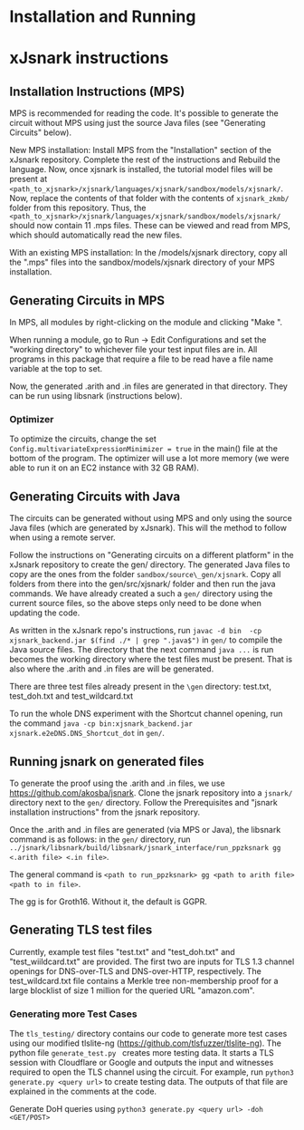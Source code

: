 # Installation and Running

# xJsnark instructions

## Installation Instructions (MPS)

MPS is recommended for reading the code. It's possible to generate the circuit without MPS using just the source Java files (see "Generating Circuits" below).

New MPS installation: Install MPS from the "Installation" section of the xJsnark repository. Complete the rest of the instructions and Rebuild the language. Now, once xjsnark is installed, the tutorial model files will be present at `<path_to_xjsnark>/xjsnark/languages/xjsnark/sandbox/models/xjsnark/`. Now, replace the contents of that folder with the contents of `xjsnark_zkmb/` folder from this repository. Thus, the `<path_to_xjsnark>/xjsnark/languages/xjsnark/sandbox/models/xjsnark/` should now contain 11 .mps files. These can be viewed and read from MPS, which should automatically read the new files.

With an existing MPS installation: In the /models/xjsnark directory, copy all the ".mps" files into the sandbox/models/xjsnark directory of your MPS installation.

## Generating Circuits in MPS

In MPS, all modules by right-clicking on the module and clicking "Make <module>".   

When running a module, go to Run -> Edit Configurations and set the "working directory" to whichever file your test input files are in. All programs in this package that require a file to be read have a file name variable at the top to set.

Now, the generated .arith and .in files are generated in that directory. They can be run using libsnark (instructions below).

### Optimizer

To optimize the circuits, change the set `Config.multivariateExpressionMinimizer = true` in the main() file at the bottom of the program. The optimizer will use a lot more memory (we were able to run it on an EC2 instance with 32 GB RAM).

## Generating Circuits with Java

The circuits can be generated without using MPS and only using the source Java files (which are generated by xJsnark). This will the method to follow when using a remote server. 

Follow the instructions on "Generating circuits on a different platform" in the xJsnark repository to create the gen/ directory. The generated Java files to copy are the ones from the folder `sandbox/source\_gen/xjsnark`. Copy all folders from there into the gen/src/xjsnark/ folder and then run the java commands. We have already created a such a `gen/` directory using the current source files, so the above steps only need to be done when updating the code.

As written in the xJsnark repo's instructions, run `javac -d bin  -cp xjsnark_backend.jar $(find ./* | grep ".java$")` in `gen/` to compile the Java source files. The directory that the next command `java ...` is run becomes the working directory where the test files must be present. That is also where the .arith and .in files are will be generated.

There are three test files already present in the `\gen` directory: test.txt, test_doh.txt and test_wildcard.txt

To run the whole DNS experiment with the Shortcut channel opening, run the command `java -cp bin:xjsnark_backend.jar xjsnark.e2eDNS.DNS_Shortcut_dot` in `gen/`.

## Running jsnark on generated files

To generate the proof using the .arith and .in files, we use https://github.com/akosba/jsnark. Clone the jsnark repository into a `jsnark/` directory next to the `gen/` directory. Follow the Prerequisites and "jsnark installation instructions" from the jsnark repository.

Once the .arith and .in files are generated (via MPS or Java), the libsnark command is as follows: in the `gen/` directory, run `../jsnark/libsnark/build/libsnark/jsnark_interface/run_ppzksnark gg <.arith file> <.in file>`.

The general command is `<path to run_ppzksnark> gg <path to arith file> <path to in file>`.

The gg is for Groth16. Without it, the default is GGPR. 

## Generating TLS test files 

Currently, example test files "test.txt" and "test_doh.txt" and "test_wiildcard.txt" are provided. The first two are inputs for TLS 1.3 channel openings for DNS-over-TLS and DNS-over-HTTP, respectively. The test_wildcard.txt file contains a Merkle tree non-membership proof for a large blocklist of size 1 million for the queried URL "amazon.com".

### Generating more Test Cases

The `tls_testing/` directory contains our code to generate more test cases using our modified tlslite-ng (https://github.com/tlsfuzzer/tlslite-ng). The python file `generate_test.py ` creates more testing data. It starts a TLS session with Cloudflare or Google and outputs the input and witnesses required to open the TLS channel using the circuit. For example, run `python3 generate.py <query url>` to create testing data. The outputs of that file are explained in the comments at the code.

Generate DoH queries using `python3 generate.py <query url> -doh <GET/POST>`





